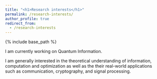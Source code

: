 ```yaml
---
title: "<h1>Research interests</h1>"
permalink: /research-interests/
author_profile: true
redirect_from:
  - /research-interests
---
```


{% include base_path %}

I am currently working on Quantum Information. 

I am generally interested in the
theoretical understanding of information, computation and optimization
as well as the their real-world applications such as 
communication, cryptography, and signal processing.
